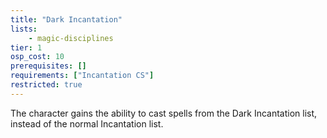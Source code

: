 ```yaml
---
title: "Dark Incantation"
lists:
    - magic-disciplines
tier: 1
osp_cost: 10
prerequisites: []
requirements: ["Incantation CS"]
restricted: true
---
```

The character gains the ability to cast spells from the Dark Incantation list, instead of the normal Incantation list.